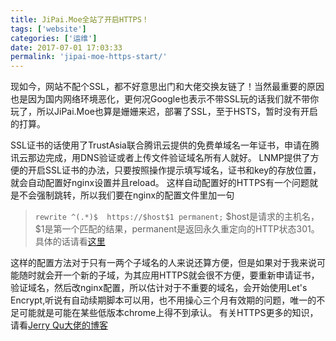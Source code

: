 ```yaml
---
title: JiPai.Moe全站了开启HTTPS！
tags: ['website']
categories: ['运维']
date: 2017-07-01 17:03:33
permalink: 'jipai-moe-https-start/'
---
```


现如今，网站不配个SSL，都不好意思出门和大佬交换友链了！当然最重要的原因也是因为国内网络环境恶化，更何况Google也表示不带SSL玩的话我们就不带你玩了，所以JiPai.Moe也算是姗姗来迟，部署了SSL，至于HSTS，暂时没有开启的打算。
<!-- more -->
SSL证书的话使用了TrustAsia联合腾讯云提供的免费单域名一年证书，申请在腾讯云那边完成，用DNS验证或者上传文件验证域名所有人就好。 LNMP提供了方便的开启SSL证书的办法，只要按照操作提示填写域名，证书和key的存放位置，就会自动配置好nginx设置并且reload。 这样自动配置好的HTTPS有一个问题就是不会强制跳转，所以我们要在nginx的配置文件里加一句

> `rewrite ^(.*)$  https://$host$1 permanent;` $host是请求的主机名， $1是第一个匹配的结果，permanent是返回永久重定向的HTTP状态301。 具体的话请看[这里](http://seanlook.com/2015/05/17/nginx-location-rewrite/)

这样的配置方法对于只有一两个子域名的人来说还算方便，但是如果对于我来说可能随时就会开一个新的子域，为其应用HTTPS就会很不方便，要重新申请证书，验证域名，然后改nginx配置，所以估计对于不重要的域名，会开始使用Let's Encrypt,听说有自动续期脚本可以用，也不用操心三个月有效期的问题，唯一的不足可能就是可能在某些低版本chrome上得不到承认。 有关HTTPS更多的知识，请看[Jerry Qu大佬的博客](https://imququ.com/post/sth-about-switch-to-https.html#toc-2)